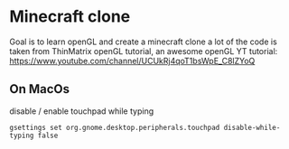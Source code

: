 # Minecraft clone

Goal is to learn openGL and create a minecraft clone
a lot of the code is taken from ThinMatrix openGL tutorial, an awesome openGL YT tutorial:
https://www.youtube.com/channel/UCUkRj4qoT1bsWpE_C8lZYoQ

## On MacOs

disable / enable touchpad while typing

```
gsettings set org.gnome.desktop.peripherals.touchpad disable-while-typing false
```
